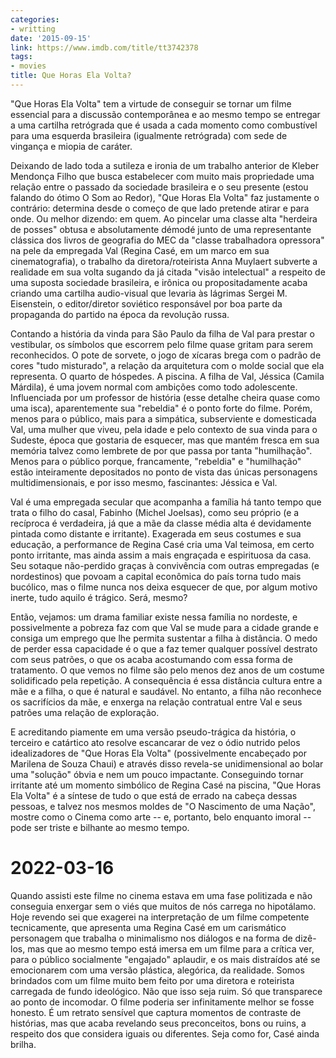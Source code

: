 ```yaml
---
categories:
- writting
date: '2015-09-15'
link: https://www.imdb.com/title/tt3742378
tags:
- movies
title: Que Horas Ela Volta?
---
```


"Que Horas Ela Volta" tem a virtude de conseguir se tornar um filme essencial para a discussão contemporânea e ao mesmo tempo se entregar a uma cartilha retrógrada que é usada a cada momento como combustível para uma esquerda brasileira (igualmente retrógrada) com sede de vingança e miopia de caráter.

Deixando de lado toda a sutileza e ironia de um trabalho anterior de Kleber Mendonça Filho que busca estabelecer com muito mais propriedade uma relação entre o passado da sociedade brasileira e o seu presente (estou falando do ótimo O Som ao Redor), "Que Horas Ela Volta" faz justamente o contrário: determina desde o começo de que lado pretende atirar e para onde. Ou melhor dizendo: em quem. Ao pincelar uma classe alta "herdeira de posses" obtusa e absolutamente démodé junto de uma representante clássica dos livros de geografia do MEC da "classe trabalhadora opressora" na pele da empregada Val (Regina Casé, em um marco em sua cinematografia), o trabalho da diretora/roteirista Anna Muylaert subverte a realidade em sua volta sugando da já citada "visão intelectual" a respeito de uma suposta sociedade brasileira, e irônica ou propositadamente acaba criando uma cartilha audio-visual que levaria às lágrimas Sergei M. Eisenstein, o editor/diretor soviético responsável por boa parte da propaganda do partido na época da revolução russa.

Contando a história da vinda para São Paulo da filha de Val para prestar o vestibular, os símbolos que escorrem pelo filme quase gritam para serem reconhecidos. O pote de sorvete, o jogo de xícaras brega com o padrão de cores "tudo misturado", a relação da arquitetura com o molde social que ela representa. O quarto de hóspedes. A piscina. A filha de Val, Jéssica (Camila Márdila), é uma jovem normal com ambições como todo adolescente. Influenciada por um professor de história (esse detalhe cheira quase como uma isca), aparentemente sua "rebeldia" é o ponto forte do filme. Porém, menos para o público, mais para a simpática, subserviente e domesticada Val, uma mulher que viveu, pela idade e pelo contexto de sua vinda para o Sudeste, época que gostaria de esquecer, mas que mantém fresca em sua memória talvez como lembrete de por que passa por tanta "humilhação". Menos para o público porque, francamente, "rebeldia" e "humilhação" estão inteiramente depositados no ponto de vista das únicas personagens multidimensionais, e por isso mesmo, fascinantes: Jéssica e Val.

Val é uma empregada secular que acompanha a família há tanto tempo que trata o filho do casal, Fabinho (Michel Joelsas), como seu próprio (e a recíproca é verdadeira, já que a mãe da classe média alta é devidamente pintada como distante e irritante). Exagerada em seus costumes e sua educação, a performance de Regina Casé cria uma Val teimosa, em certo ponto irritante, mas ainda assim a mais engraçada e espirituosa da casa. Seu sotaque não-perdido graças à convivência com outras empregadas (e nordestinos) que povoam a capital econômica do país torna tudo mais bucólico, mas o filme nunca nos deixa esquecer de que, por algum motivo inerte, tudo aquilo é trágico. Será, mesmo?

Então, vejamos: um drama familiar existe nessa família no nordeste, e possivelmente a pobreza faz com que Val se mude para a cidade grande e consiga um emprego que lhe permita sustentar a filha à distância. O medo de perder essa capacidade é o que a faz temer qualquer possível destrato com seus patrões, o que os acaba acostumando com essa forma de tratamento. O que vemos no filme são pelo menos dez anos de um costume solidificado pela repetição. A consequência é essa distância cultura entre a mãe e a filha, o que é natural e saudável. No entanto, a filha não reconhece os sacrifícios da mãe, e enxerga na relação contratual entre Val e seus patrões uma relação de exploração.

E acreditando piamente em uma versão pseudo-trágica da história, o terceiro e catártico ato resolve escancarar de vez o ódio nutrido pelos idealizadores de "Que Horas Ela Volta" (possivelmente encabeçado por Marilena de Souza Chaui) e através disso revela-se unidimensional ao bolar uma "solução" óbvia e nem um pouco impactante. Conseguindo tornar irritante até um momento simbólico de Regina Casé na piscina, "Que Horas Ela Volta" é a síntese de tudo o que está de errado na cabeça dessas pessoas, e talvez nos mesmos moldes de "O Nascimento de uma Nação", mostre como o Cinema como arte -- e, portanto, belo enquanto imoral -- pode ser triste e bilhante ao mesmo tempo.

# 2022-03-16

Quando assisti este filme no cinema estava em uma fase politizada e não conseguia enxergar sem o viés que muitos de nós carrega no hipotálamo. Hoje revendo sei que exagerei na interpretação de um filme competente tecnicamente, que apresenta uma Regina Casé em um carismático personagem que trabalha o minimalismo nos diálogos e na forma de dizê-los, mas que ao mesmo tempo está imersa em um filme para a crítica ver, para o público socialmente "engajado" aplaudir, e os mais distraídos até se emocionarem com uma versão plástica, alegórica, da realidade. Somos brindados com um filme muito bem feito por uma diretora e roteirista carregada de fundo ideológico. Não que isso seja ruim. Só que transparece ao ponto de incomodar. O filme poderia ser infinitamente melhor se fosse honesto. É um retrato sensível que captura momentos de contraste de histórias, mas que acaba revelando seus preconceitos, bons ou ruins, a respeito dos que considera iguais ou diferentes. Seja como for, Casé ainda brilha.

